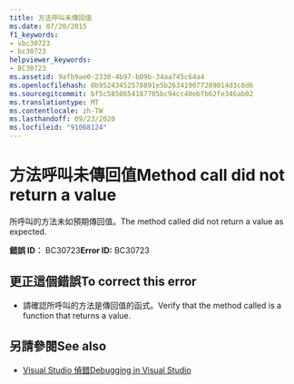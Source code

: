 ```yaml
---
title: 方法呼叫未傳回值
ms.date: 07/20/2015
f1_keywords:
- vbc30723
- bc30723
helpviewer_keywords:
- BC30723
ms.assetid: 9afb9ae0-2338-4b97-b09b-34aa745c64a4
ms.openlocfilehash: 0b95243452578891e5b263419077289014d3c8d6
ms.sourcegitcommit: bf5c5850654187705bc94cc40ebfb62fe346ab02
ms.translationtype: MT
ms.contentlocale: zh-TW
ms.lasthandoff: 09/23/2020
ms.locfileid: "91068124"
---
```

# <a name="method-call-did-not-return-a-value"></a><span data-ttu-id="53bed-102">方法呼叫未傳回值</span><span class="sxs-lookup"><span data-stu-id="53bed-102">Method call did not return a value</span></span>

<span data-ttu-id="53bed-103">所呼叫的方法未如預期傳回值。</span><span class="sxs-lookup"><span data-stu-id="53bed-103">The method called did not return a value as expected.</span></span>  
  
 <span data-ttu-id="53bed-104">**錯誤 ID︰** BC30723</span><span class="sxs-lookup"><span data-stu-id="53bed-104">**Error ID:** BC30723</span></span>  
  
## <a name="to-correct-this-error"></a><span data-ttu-id="53bed-105">更正這個錯誤</span><span class="sxs-lookup"><span data-stu-id="53bed-105">To correct this error</span></span>  
  
- <span data-ttu-id="53bed-106">請確認所呼叫的方法是傳回值的函式。</span><span class="sxs-lookup"><span data-stu-id="53bed-106">Verify that the method called is a function that returns a value.</span></span>  
  
## <a name="see-also"></a><span data-ttu-id="53bed-107">另請參閱</span><span class="sxs-lookup"><span data-stu-id="53bed-107">See also</span></span>

- [<span data-ttu-id="53bed-108">Visual Studio 偵錯</span><span class="sxs-lookup"><span data-stu-id="53bed-108">Debugging in Visual Studio</span></span>](/visualstudio/debugger/debugger-feature-tour)
